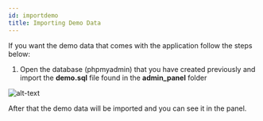 ```yaml
---
id: importdemo
title: Importing Demo Data
---
```


If you want the demo data that comes with the application follow the steps below:

1. Open the database (phpmyadmin) that you have created previously and import the <b>demo.sql</b> file found in the <b>admin_panel</b> folder

![alt-text](assets/img/adminpanel/10.png)

After that the demo data will be imported and you can see it in the panel.
